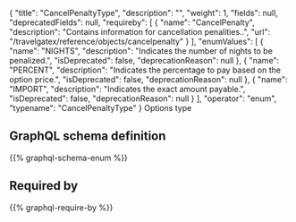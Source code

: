 {
  "title": "CancelPenaltyType",
  "description": "",
  "weight": 1,
  "fields": null,
  "deprecatedFields": null,
  "requireby": [
    {
      "name": "CancelPenalty",
      "description": "Contains information for cancellation penalities..",
      "url": "/travelgatex/reference/objects/cancelpenalty"
    }
  ],
  "enumValues": [
    {
      "name": "NIGHTS",
      "description": "Indicates the number of nights to be penalized.",
      "isDeprecated": false,
      "deprecationReason": null
    },
    {
      "name": "PERCENT",
      "description": "Indicates the percentage to pay based on the option price.",
      "isDeprecated": false,
      "deprecationReason": null
    },
    {
      "name": "IMPORT",
      "description": "Indicates the exact amount payable.",
      "isDeprecated": false,
      "deprecationReason": null
    }
  ],
  "operator": "enum",
  "typename": "CancelPenaltyType"
}
Options type
## GraphQL schema definition

{{% graphql-schema-enum %}}

## Required by

{{% graphql-require-by %}}
